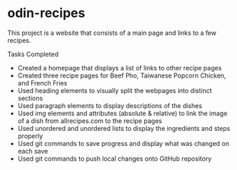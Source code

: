 # odin-recipes
This project is a website that consists of a main page and links to a few recipes.

Tasks Completed
- Created a homepage that displays a list of links to other recipe pages
- Created three recipe pages for Beef Pho, Taiwanese Popcorn Chicken, and French Fries
- Used heading elements to visually split the webpages into distinct sections
- Used paragraph elements to display descriptions of the dishes
- Used img elements and attributes (absolute & relative) to link the image of a dish from allrecipes.com to the recipe pages
- Used unordered and unordered lists to display the ingredients and steps properly
- Used git commands to save progress and display what was changed on each save
- Used git commands to push local changes onto GitHub repository